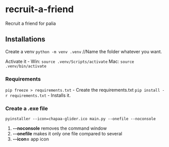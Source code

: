 # recruit-a-friend
Recruit a friend for palia



## Installations

Create a venv `python -m venv .venv` //Name the folder whatever you want.

Activate it - Win: `source .venv/Scripts/activate` Mac: `source .venv/bin/activate`

### Requirements

`pip freeze > requirements.txt` - Create the requirements.txt
`pip install -r requirements.txt` - Installs it.

### Create a .exe file

`pyinstaller --icon=chapaa-glider.ico main.py --onefile --noconsole`

1. **--noconsole** removes the command window
1. **--onefile** makes it only one file compared to several
1. **--icon=** app icon